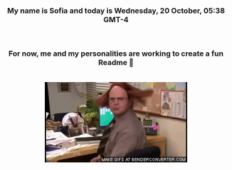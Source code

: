 


<div align="center">
<h3 >My name is Sofia and today is Wednesday, 20 October, 05:38 GMT-4</h3><br>
<h3 >For now, me and my personalities are working to create a fun Readme 👋
</h3><br>
<img src='img/dwight.gif' alt='working...'/>
</div>
